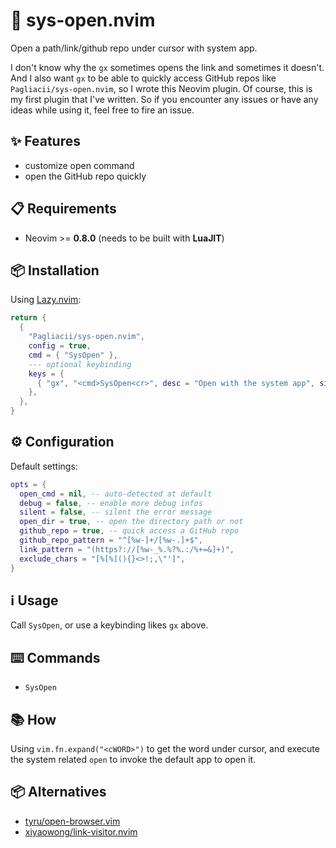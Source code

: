 # 🚀 sys-open.nvim

Open a path/link/github repo under cursor with system app.

I don't know why the `gx` sometimes opens the link and sometimes it doesn't. And I also want `gx` to be able to quickly access GitHub repos like `Pagliacii/sys-open.nvim`, so I wrote this Neovim plugin. Of course, this is my first plugin that I've written. So if you encounter any issues or have any ideas while using it, feel free to fire an issue.

## ✨ Features

- customize open command
- open the GitHub repo quickly

## 📋 Requirements

- Neovim >= **0.8.0** (needs to be built with **LuaJIT**)

## 📦 Installation

Using [Lazy.nvim](https://github.com/folke/lazy.nvim):

```lua
return {
  {
    "Pagliacii/sys-open.nvim",
    config = true,
    cmd = { "SysOpen" },
    --- optional keybinding
    keys = {
      { "gx", "<cmd>SysOpen<cr>", desc = "Open with the system app", silent = true },
    },
  },
}
```

## ⚙️ Configuration

Default settings:

```lua
opts = {
  open_cmd = nil, -- auto-detected at default
  debug = false, -- enable more debug infos
  silent = false, -- silent the error message
  open_dir = true, -- open the directory path or not
  github_repo = true, -- quick access a GitHub repo
  github_repo_pattern = "^[%w-]+/[%w-.]+$",
  link_pattern = "(https?://[%w-_%.%?%.:/%+=&]+)",
  exclude_chars = "[%[%](){}<>!;,\"']",
}
```

## ℹ️ Usage

Call `SysOpen`, or use a keybinding likes `gx` above.

## ⌨️ Commands

- `SysOpen`

## 📚 How

Using `vim.fn.expand("<cWORD>")` to get the word under cursor, and execute the system related `open` to invoke the default app to open it.

## 📦 Alternatives

- [tyru/open-browser.vim](https://github.com/tyru/open-browser.vim)
- [xiyaowong/link-visitor.nvim](https://github.com/xiyaowong/link-visitor.nvim)
